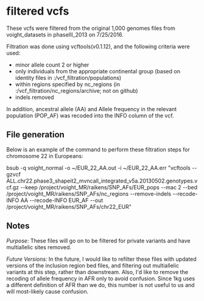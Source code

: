 # filtered vcfs

These vcfs were filtered from the original 1,000 genomes files from voight_datasets in phaseIII_2013 on 7/25/2016. 

Filtration was done using vcftools(v0.1.12), and the following criteria were used:
 - minor allele count 2 or higher
 - only individuals from the appropriate continental group (based on identity files in :/vcf_filtration/populations)
 - within regions specified by nc_regions (in :/vcf_filtration/nc_regions/archive; not on github)
 - indels removed

In addition, ancestral allele (AA) and Allele frequency in the relevant population (POP_AF) was recoded into the INFO column of the vcf.

## File generation

Below is an example of the command to perform these filtration steps for chromosome 22 in Europeans:

bsub -q voight_normal -o ~/EUR_22_AA.out -i ~/EUR_22_AA.err "vcftools --gzvcf ALL.chr22.phase3_shapeit2_mvncall_integrated_v5a.20130502.genotypes.vcf.gz --keep /project/voight_MR/raikens/SNP_AFs/EUR_pops --mac 2 --bed /project/voight_MR/raikens/SNP_AFs/nc_regions  --remove-indels --recode-INFO AA  --recode-INFO EUR_AF --out /project/voight_MR/raikens/SNP_AFs/chr22_EUR"

## Notes

*Purpose:* These files will go on to be filtered for private variants and have multiallelic sites removed.

*Future Versions:* In the future, I would like to refilter these files with updated versions of the inclusion region bed files, and filtering out multiallelic variants at this step, rather than downstream.  Also, I'd like to remove the recoding of allele frequency in AFR only to avoid confusion. Since 1kg uses a different definition of AFR than we do, this number is not useful to us and will most-likely cause confusion.

